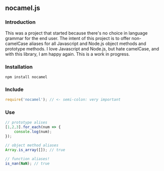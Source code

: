 ## nocamel.js

### Introduction
This was a project that started because there's no choice in language grammar for the end user. The intent of this project is to offer non-camelCase aliases for all Javascript and Node.js object methods and prototype methods. I love Javascript and Node.js, but hate camelCase, and with this library, I am happy again. This is a work in progress.

### Installation
```
npm install nocamel
```

### Include
```js
require('nocamel'); // <- semi-colon: very important
```

### Use
```js
// prototype alises
[1,2,3].for_each(num => {
    console.log(num);
});

// object method aliases
Array.is_array([]); // true

// function aliases!
is_nan(NaN); // true
```